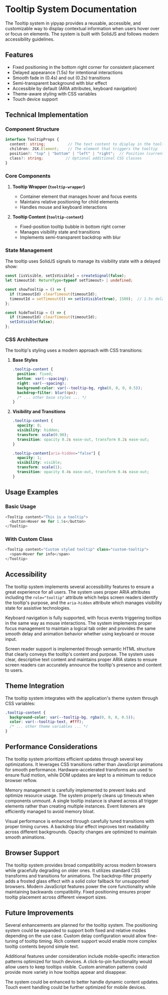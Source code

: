 # Tooltip System Documentation

The Tooltip system in yipyap provides a reusable, accessible, and customizable way to display contextual information when users hover over or focus on elements. The system is built with SolidJS and follows modern accessibility guidelines.

## Features

- Fixed positioning in the bottom right corner for consistent placement
- Delayed appearance (1.5s) for intentional interactions
- Smooth fade in (0.4s) and out (0.2s) transitions
- Semi-transparent background with blur effect
- Accessible by default (ARIA attributes, keyboard navigation)
- Theme-aware styling with CSS variables
- Touch device support

## Technical Implementation

### Component Structure

```typescript
interface TooltipProps {
  content: string;          // The text content to display in the tooltip
  children: JSX.Element;    // The element that triggers the tooltip
  position?: "top" | "bottom" | "left" | "right";  // Position (currently fixed to bottom right)
  class?: string;          // Optional additional CSS classes
}
```

### Core Components

1. **Tooltip Wrapper (`tooltip-wrapper`)**
   - Container element that manages hover and focus events
   - Maintains relative positioning for child elements
   - Handles mouse and keyboard interactions

2. **Tooltip Content (`tooltip-content`)**
   - Fixed-position tooltip bubble in bottom right corner
   - Manages visibility state and transitions
   - Implements semi-transparent backdrop with blur

### State Management

The tooltip uses SolidJS signals to manage its visibility state with a delayed show:

```typescript
const [isVisible, setIsVisible] = createSignal(false);
let timeoutId: ReturnType<typeof setTimeout> | undefined;

const showTooltip = () => {
  if (timeoutId) clearTimeout(timeoutId);
  timeoutId = setTimeout(() => setIsVisible(true), 1500);  // 1.5s delay
};

const hideTooltip = () => {
  if (timeoutId) clearTimeout(timeoutId);
  setIsVisible(false);
};
```

### CSS Architecture

The tooltip's styling uses a modern approach with CSS transitions:

1. **Base Styles**

   ```css
   .tooltip-content {
     position: fixed;
     bottom: var(--spacing);
     right: var(--spacing);
     background-color: var(--tooltip-bg, rgba(0, 0, 0, 0.5));
     backdrop-filter: blur(4px);
     /* ... other base styles ... */
   }
   ```

2. **Visibility and Transitions**

   ```css
   .tooltip-content {
     opacity: 0;
     visibility: hidden;
     transform: scale(0.98);
     transition: opacity 0.2s ease-out, transform 0.2s ease-out;
   }

   .tooltip-content[aria-hidden="false"] {
     opacity: 1;
     visibility: visible;
     transform: scale(1);
     transition: opacity 0.4s ease-out, transform 0.4s ease-out;
   }
   ```

## Usage Examples

### Basic Usage

```typescript
<Tooltip content="This is a tooltip">
  <button>Hover me for 1.5s</button>
</Tooltip>
```

### With Custom Class

```typescript
<Tooltip content="Custom styled tooltip" class="custom-tooltip">
  <span>Hover for info</span>
</Tooltip>
```

## Accessibility

The tooltip system implements several accessibility features to ensure a great experience for all users. The system uses proper ARIA attributes including the `role="tooltip"` attribute which helps screen readers identify the tooltip's purpose, and the `aria-hidden` attribute which manages visibility state for assistive technologies.

Keyboard navigation is fully supported, with focus events triggering tooltips in the same way as mouse interactions. The system implements proper focus management to maintain a logical tab order and provides the same smooth delay and animation behavior whether using keyboard or mouse input.

Screen reader support is implemented through semantic HTML structure that clearly conveys the tooltip's content and purpose. The system uses clear, descriptive text content and maintains proper ARIA states to ensure screen readers can accurately announce the tooltip's presence and content to users.

## Theme Integration

The tooltip system integrates with the application's theme system through CSS variables:

```css
.tooltip-content {
  background-color: var(--tooltip-bg, rgba(0, 0, 0, 0.5));
  color: var(--tooltip-text, #fff);
  /* ... other theme variables ... */
}
```

## Performance Considerations

The tooltip system prioritizes efficient updates through several key optimizations. It leverages CSS transitions rather than JavaScript animations for smooth performance. Hardware-accelerated transforms are used to ensure fluid motion, while DOM updates are kept to a minimum to reduce browser reflow.

Memory management is carefully implemented to prevent leaks and optimize resource usage. The system properly cleans up timeouts when components unmount. A single tooltip instance is shared across all trigger elements rather than creating multiple instances. Event listeners are efficiently managed to avoid memory bloat.

Visual performance is enhanced through carefully tuned transitions with proper timing curves. A backdrop blur effect improves text readability across different backgrounds. Opacity changes are optimized to maintain smooth animations.

## Browser Support

The tooltip system provides broad compatibility across modern browsers while gracefully degrading on older ones. It utilizes standard CSS transforms and transitions for animations. The backdrop-filter property adds a frosted glass effect with a solid color fallback for unsupported browsers. Modern JavaScript features power the core functionality while maintaining backwards compatibility. Fixed positioning ensures proper tooltip placement across different viewport sizes.

## Future Improvements

Several enhancements are planned for the tooltip system. The positioning system could be expanded to support both fixed and relative modes depending on the use case. Custom delay configuration would allow fine-tuning of tooltip timing. Rich content support would enable more complex tooltip contents beyond simple text.

Additional features under consideration include mobile-specific interaction patterns optimized for touch devices. A click-to-pin functionality would allow users to keep tooltips visible. Custom animation patterns could provide more variety in how tooltips appear and disappear.

The system could be enhanced to better handle dynamic content updates. Touch event handling could be further optimized for mobile devices.
